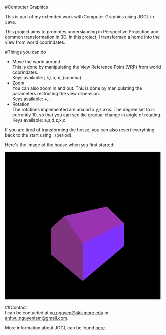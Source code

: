 #Computer Graphics  

This is part of my extended work with Computer Graphics using JOGL in Java.  

This project aims to promotes understanding in Perspective Projection and common transformation in 3D. In this project, I transformed a home into the view from world coorindates.   

#Things you can do  
* Move the world around  
This is done by manipulating the View Reference Point (VRP) from world coorindates.  
Keys available: j,k,l,n,m,,(comma)  
* Zoom  
You can also zoom in and out. This is done by manipulating the parameters restricting the view dimension.  
Keys available: +,-  
* Rotation  
The rotations implemented are around x,y,z axis. The degree set to is currently 10, so that you can see the gradual change in angle of rotating.
Keys available: a,s,d,z,x,c  

If you are tired of transforming the house, you can also revert everything back to the start using . (period).

Here's the image of the house when you first started:

![](img/initial.png)


##Contact  
I can be contacted at [vu.nguyen@skidmore.edu](mailto:vu.nguyen@skidmore.edu) or [anhvu.nguyenlam@gmail.com](mailto:anhvu.nguyenlam@gmail.com).  


More information about JOGL can be found [here](http://jogamp.org/jogl/www/).
